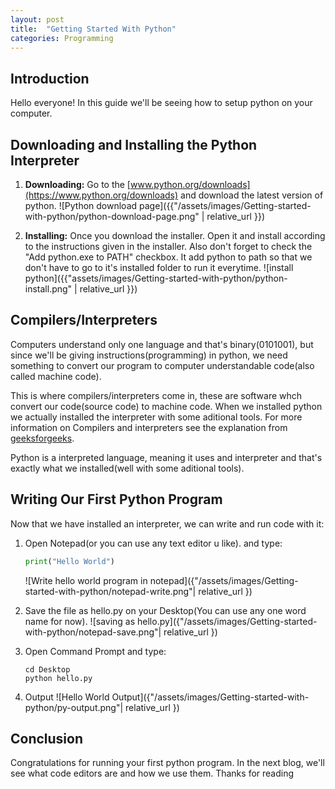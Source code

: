 ```yaml
---
layout: post
title:  "Getting Started With Python"
categories: Programming
---
```


## Introduction

Hello everyone! In this guide we'll be seeing how to setup python on your computer.

## Downloading and Installing the Python Interpreter

1. **Downloading:** Go to the [www.python.org/downloads](https://www.python.org/downloads) and download the latest version of python.
![Python download page]({{"/assets/images/Getting-started-with-python/python-download-page.png" | relative_url }})

1. **Installing:** Once you download the installer. Open it and install according to the instructions given in the installer. Also don't forget to check the "Add python.exe to PATH" checkbox. It add python to path so that we don't have to go to it's installed folder to run it everytime.
![install python]({{"assets/images/Getting-started-with-python/python-install.png" | relative_url }})

## Compilers/Interpreters

Computers understand only one language and that's binary(0101001), but since we'll be giving instructions(programming) in python, we need something to convert our program to computer understandable code(also called machine code).

This is where compilers/interpreters come in, these are software whch convert our code(source code) to machine code. When we installed python we actually installed the interpreter with some aditional tools. For more information on Compilers and interpreters see the explanation from [geeksforgeeks](https://www.geeksforgeeks.org/compiler-vs-interpreter-2/).

Python is a interpreted language, meaning it uses and interpreter and that's exactly what we installed(well with some aditional tools).

## Writing Our First Python Program

Now that we have installed an interpreter, we can write and run code with it:

1. Open Notepad(or you can use any text editor u like). and type:

   ```python
   print("Hello World")
   ```

   ![Write hello world program in notepad]({"/assets/images/Getting-started-with-python/notepad-write.png"| relative_url })

2. Save the file as hello.py on your Desktop(You can use any one word name for now).
    ![saving as hello.py]({"/assets/images/Getting-started-with-python/notepad-save.png"| relative_url })

3. Open Command Prompt and type:

   ```shell
   cd Desktop
   python hello.py
   ```

4. Output
   ![Hello World Output]({"/assets/images/Getting-started-with-python/py-output.png"| relative_url })

## Conclusion

Congratulations for running your first python program. In the next blog, we'll see what code editors are and how we use them. Thanks for reading
